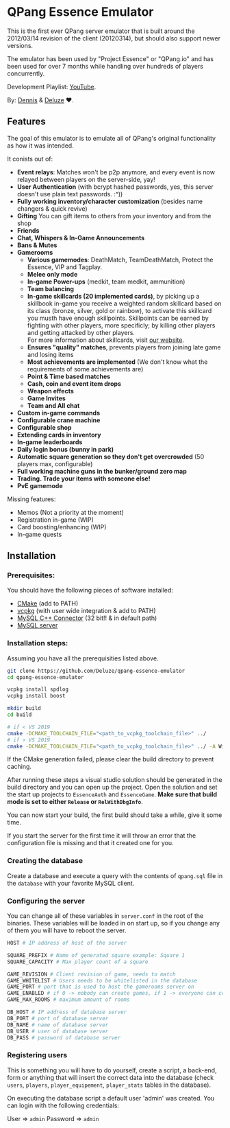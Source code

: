 # QPang Essence Emulator

This is the first ever QPang server emulator that is built around the 2012/03/14 revision of the client (20120314), but should also support newer versions.

The emulator has been used by "Project Essence" or "QPang.io" and has been used for over 7 months while handling over hundreds of players concurrently.

Development Playlist: [YouTube](https://youtube.com/playlist?list=PLNhErl4In3cgppX-SUUWOJv7uhttRPQe9).

By: [Dennis](https://github.com/kuroppoi) & [Deluze](https://github.com/Deluze) ♥.

## Features

The goal of this emulator is to emulate all of QPang's original functionality as how it was intended.

It conists out of:

- **Event relays**: Matches won't be p2p anymore, and every event is now relayed between players on the server-side, yay!
- **User Authentication** (with bcrypt hashed passwords, yes, this server doesn't use plain text passwords. :^))
- **Fully working inventory/character customization** (besides name changers & quick revive)
- **Gifting** You can gift items to others from your inventory and from the shop
- **Friends**
- **Chat, Whispers & In-Game Announcements**
- **Bans & Mutes**
- **Gamerooms**
  - **Various gamemodes**: DeathMatch, TeamDeathMatch, Protect the Essence, VIP and Tagplay.
  - **Melee only mode**
  - **In-game Power-ups** (medkit, team medkit, ammunition)
  - **Team balancing**
  - **In-game skillcards (20 implemented cards)**, by picking up a skillbook in-game you receive a weighted random skillcard based on its class (bronze, silver, gold or rainbow), to activate this skillcard you musth have enough skillpoints. Skillpoints can be earned by fighting with other players, more specificly; by killing other players and getting attacked by other players.                        
    For more information about skillcards, visit [our website](https://www.qfighter.eu/skillcards).
  - **Ensures "quality" matches**, prevents players from joining late game and losing items
  - **Most achievements are implemented** (We don't know what the requirements of some achievements are)
  - **Point & Time based matches**
  - **Cash, coin and event item drops**
  - **Weapon effects**
  - **Game Invites**
  - **Team and All chat**
- **Custom in-game commands**
- **Configurable crane machine**
- **Configurable shop**
- **Extending cards in inventory**
- **In-game leaderboards**
- **Daily login bonus (bunny in park)**
- **Automatic square generation so they don't get overcrowded** (50 players max, configurable)
- **Full working machine guns in the bunker/ground zero map**
- **Trading. Trade your items with someone else!**
- **PvE gamemode**

Missing features:

- Memos (Not a priority at the moment)
- Registration in-game (WIP)
- Card boosting/enhancing (WIP)
- In-game quests

## Installation

### Prerequisites:
You should have the following pieces of software installed:

- [CMake](https://cmake.org/download/) (add to PATH)
- [vcpkg](https://github.com/microsoft/vcpkg) (with user wide integration & add to PATH)
- [MySQL C++ Connector](https://dev.mysql.com/doc/connector-cpp/8.0/en/connector-cpp-installation-binary.html#connector-cpp-installation-binary-windows) (32 bit!! & in default path)
- [MySQL server](https://dev.mysql.com/downloads/mysql/)

### Installation steps:
Assuming you have all the prerequisities listed above.

```bash
git clone https://github.com/Deluze/qpang-essence-emulator
cd qpang-essence-emulator

vcpkg install spdlog
vcpkg install boost

mkdir build
cd build

# if < VS 2019
cmake -DCMAKE_TOOLCHAIN_FILE="<path_to_vcpkg_toolchain_file>" ../ 
# if > VS 2019
cmake -DCMAKE_TOOLCHAIN_FILE="<path_to_vcpkg_toolchain_file>" ../ -A Win32
```

If the CMake generation failed, please clear the build directory to prevent caching.

After running these steps a visual studio solution should be generated in the build directory and you can open up the project. Open the solution and set the start up projects to `EssenceAuth` and `EssenceGame`. **Make sure that build mode is set to either `Release` or `RelWithDbgInfo`**.

You can now start your build, the first build should take a while, give it some time. 

If you start the server for the first time it will throw an error that the configuration file is missing and that it created one for you.

### Creating the database
Create a database and execute a query with the contents of `qpang.sql` file in the `database` with your favorite MySQL client.

### Configuring the server

You can change all of these variables in `server.conf` in the root of the binaries. These variables will be loaded in on start up, so if you change any of them you will have to reboot the server.

```bash
HOST # IP address of host of the server

SQUARE_PREFIX # Name of generated square example: Square 1
SQUARE_CAPACITY # Max player count of a square

GAME_REVISION # Client revision of game, needs to match
GAME_WHITELIST # Users needs to be whitelisted in the database
GAME_PORT # port that is used to host the gamerooms server on
GAME_ENABLED # if 0 -> nobody can create games, if 1 -> everyone can create games
GAME_MAX_ROOMS # maximum amount of rooms

DB_HOST # IP address of database server
DB_PORT # port of database server
DB_NAME # name of database server
DB_USER # user of database server
DB_PASS # password of database server
```

### Registering users
This is something you will have to do yourself, create a script, a back-end, form or anything that will insert the correct data into the database (check `users`, `players`, `player_equipement`, `player_stats` tables in the database).

On executing the database script a default user 'admin' was created. You can login with the following credentials: 

User => `admin` Password => `admin`
